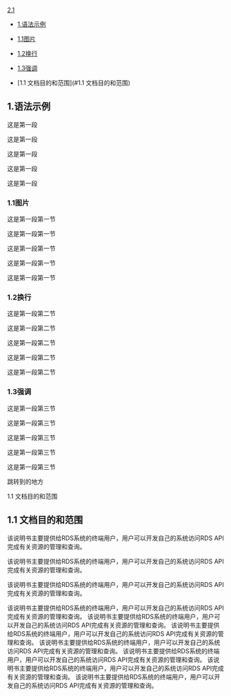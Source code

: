 [2.1](#2.1)
* [1.语法示例](#1)

* [1.1图片](#1.1)

* [1.2换行](#1.2)

* [1.3强调](#1.3)

* [1.1 文档目的和范围](#1.1 文档目的和范围)


<h2 id="1">1.语法示例</h2>

这是第一段

这是第一段

这是第一段

这是第一段

这是第一段

<h3 id="1.1">1.1图片</h3>

这是第一段第一节

这是第一段第一节

这是第一段第一节

这是第一段第一节

这是第一段第一节

<h3 id="1.2">1.2换行</h3>

这是第一段第二节

这是第一段第二节

这是第一段第二节

这是第一段第二节

这是第一段第二节

<h3 id="1.1">1.3强调</h3>

这是第一段第三节

这是第一段第三节

这是第一段第三节

这是第一段第三节

这是第一段第三节

<span id="2.1">跳转到的地方</span>

1.1 文档目的和范围
<h2 id="1.1 文档目的和范围">1.1 文档目的和范围</h2>

该说明书主要提供给RDS系统的终端用户，用户可以开发自己的系统访问RDS
API完成有关资源的管理和查询。

该说明书主要提供给RDS系统的终端用户，用户可以开发自己的系统访问RDS
API完成有关资源的管理和查询。

该说明书主要提供给RDS系统的终端用户，用户可以开发自己的系统访问RDS
API完成有关资源的管理和查询。

该说明书主要提供给RDS系统的终端用户，用户可以开发自己的系统访问RDS
API完成有关资源的管理和查询。
该说明书主要提供给RDS系统的终端用户，用户可以开发自己的系统访问RDS
API完成有关资源的管理和查询。
该说明书主要提供给RDS系统的终端用户，用户可以开发自己的系统访问RDS
API完成有关资源的管理和查询。
该说明书主要提供给RDS系统的终端用户，用户可以开发自己的系统访问RDS
API完成有关资源的管理和查询。
该说明书主要提供给RDS系统的终端用户，用户可以开发自己的系统访问RDS
API完成有关资源的管理和查询。
该说明书主要提供给RDS系统的终端用户，用户可以开发自己的系统访问RDS
API完成有关资源的管理和查询。
该说明书主要提供给RDS系统的终端用户，用户可以开发自己的系统访问RDS
API完成有关资源的管理和查询。
